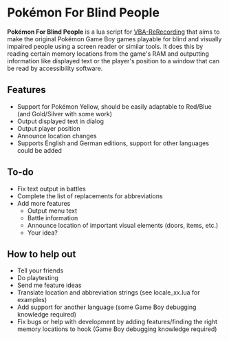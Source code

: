 Pokémon For Blind People
=====================
**Pokémon For Blind People** is a lua script for [VBA-ReRecording](https://code.google.com/p/vba-rerecording/) that aims to make the original Pokémon Game Boy games playable for blind and visually impaired people using a screen reader or similar tools. It does this by reading certain memory locations from the game's RAM and outputting information like displayed text or the player's position to a window that can be read by accessibility software.

Features
-------------
* Support for Pokémon Yellow, should be easily adaptable to Red/Blue (and Gold/Silver with some work)
* Output displayed text in dialog
* Output player position
* Announce location changes
* Supports English and German editions, support for other languages could be added

To-do
---------
* Fix text output in battles
* Complete the list of replacements for abbreviations
* Add more features
  * Output menu text
  * Battle information
  * Announce location of important visual elements (doors, items, etc.)
  * Your idea?

How to help out
-----------------------
* Tell your friends
* Do playtesting
* Send me feature ideas
* Translate location and abbreviation strings (see locale_xx.lua for examples)
* Add support for another language (some Game Boy debugging knowledge required)
* Fix bugs or help with development by adding features/finding the right memory locations to hook (Game Boy debugging knowledge required) 
